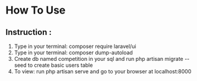 # How To Use
## Instruction :
1. Type in your terminal: composer require laravel/ui
2. Type in your terminal: composer dump-autoload
3. Create db named competition in your sql and run php artisan migrate --seed to create basic users table
4. To view: run php artisan serve and  go to your browser at localhost:8000
